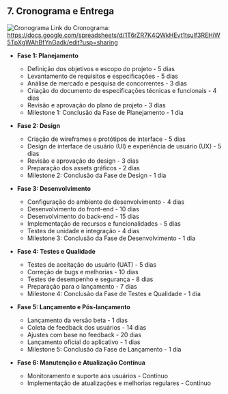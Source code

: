 ## 7. Cronograma e Entrega  

![Cronograma](https://i.ibb.co/CnpT7QC/Cronograma-IWOOD-P-gina1-page-0001.jpg)
Link do Cronograma:
https://docs.google.com/spreadsheets/d/1T6rZR7K4QWkHEvt1tsulf3REHiW5TpXgWAhBfYnGadk/edit?usp=sharing

- **Fase 1: Planejamento**  

  - Definição dos objetivos e escopo do projeto - 5 dias
  - Levantamento de requisitos e especificações - 5 dias
  - Análise de mercado e pesquisa de concorrentes - 3 dias
  - Criação do documento de especificações técnicas e funcionais - 4 dias
  - Revisão e aprovação do plano de projeto - 3 dias
  - Milestone 1: Conclusão da Fase de Planejamento - 1 dia
- **Fase 2: Design**  

  - Criação de wireframes e protótipos de interface - 5 dias
  - Design de interface de usuário (UI) e experiência de usuário (UX) - 5 dias
  - Revisão e aprovação do design - 3 dias
  - Preparação dos assets gráficos - 2 dias
  - Milestone 2: Conclusão da Fase de Design - 1 dia

- **Fase 3: Desenvolvimento**  

  - Configuração do ambiente de desenvolvimento - 4 dias
  - Desenvolvimento do front-end - 10 dias
  - Desenvolvimento do back-end - 15 dias
  - Implementação de recursos e funcionalidades - 5 dias
  - Testes de unidade e integração - 4 dias
  - Milestone 3: Conclusão da Fase de Desenvolvimento - 1 dia

- **Fase 4: Testes e Qualidade**  

  - Testes de aceitação do usuário (UAT) - 5 dias
  - Correção de bugs e melhorias - 10 dias
  - Testes de desempenho e segurança - 8 dias
  - Preparação para o lançamento - 7 dias
  - Milestone 4: Conclusão da Fase de Testes e Qualidade - 1 dia

- **Fase 5: Lançamento e Pós-lançamento**  

  - Lançamento da versão beta - 1 dias
  - Coleta de feedback dos usuários - 14 dias
  - Ajustes com base no feedback - 20 dias
  - Lançamento oficial do aplicativo - 1 dias
  - Milestone 5: Conclusão da Fase de Lançamento - 1 dia
- **Fase 6: Manutenção e Atualização Contínua**   

  - Monitoramento e suporte aos usuários - Contínuo
  - Implementação de atualizações e melhorias regulares - Contínuo
